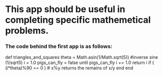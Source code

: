 <h1>This app should be useful in completing specific mathemetical problems.</h1>
<h3>The code behind the first app is as follows:</h3>
	def triangles_and_squares
	  theta = Math.asin(1/Math.sqrt(5)) #inverse sine (1/sqrt5)
	  i = 1.0
	  pigs_can_fly = false
	  until pigs_can_fly
		     i += 1.0
		     return i if ( (i*theta)%90 == 0 ) # x%y returns the remains of x/y
	  end
	end